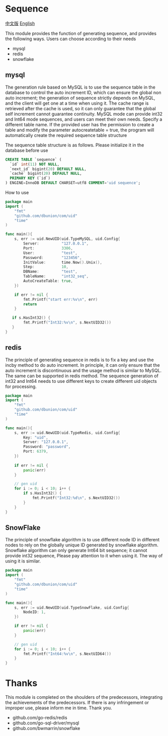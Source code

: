 # Sequence

[中文版](https://github.com/dbunion/com/blob/master/uid/README_cn.md) 
[English](https://github.com/dbunion/com/blob/master/uid/README.md) 

This module provides the function of generating sequence, and provides the following ways. Users can choose according to their needs
* mysql
* redis
* snowflake

## mysql
The generation rule based on MySQL is to use the sequence table in the database to control the auto increment ID, which can ensure the global non auto increment; the generation of sequence strictly depends on MySQL, and the client will get one at a time when using it.
The cache range is retrieved after the cache is used, so it can only guarantee that the global self increment cannot guarantee continuity. 
MySQL mode can provide int32 and Int64 mode sequences, and users can meet their own needs. Specify a different table name. If the provided user has the permission to create a table and modify the parameter autocreatetable = true, the program will automatically create the required sequence table structure

The sequence table structure is as follows. Please initialize it in the database before use
```sql
CREATE TABLE `sequence` (
  `id` int(11) NOT NULL,
  `next_id` bigint(20) DEFAULT NULL,
  `cache` bigint(20) DEFAULT NULL,
  PRIMARY KEY (`id`)
) ENGINE=InnoDB DEFAULT CHARSET=utf8 COMMENT='uid sequence';
```

How to use
```go
package main
import (
    "fmt"
    "github.com/dbunion/com/uid"
    "time"
)

func main(){
    s, err := uid.NewUID(uid.TypeMySQL, uid.Config{
        Server:          "127.0.0.1",
        Port:            3306,
        User:            "test",
        Password:        "123456",
        InitValue:       time.Now().Unix(),
        Step:            10,
        DBName:          "test",
        TableName:       "int32_seq",
        AutoCreateTable: true,
    })

    if err != nil {
        fmt.Printf("start err:%v\n", err)
        return
    }

   if s.HasInt32() {
        fmt.Printf("Int32:%v\n", s.NextUID32())
   }   
}

```
## redis
The principle of generating sequence in redis is to fix a key and use the incby method to do auto increment. In principle,  it can only ensure that the auto increment is discontinuous and the usage method is similar to MySQL. The same can be supported in redis method. The sequence generation of int32 and Int64 needs to use different keys to create different uid objects for processing.

```go
package main
import (
    "fmt"
    "github.com/dbunion/com/uid"
    "time"
)

func main(){
    s, err := uid.NewUID(uid.TypeRedis, uid.Config{
    	Key: "uid", 
        Server: "127.0.0.1", 
        Password: "password",
        Port: 6379,
    })
    
    if err != nil {
        panic(err)
    }

    // gen uid
    for i := 0; i < 10; i++ {
        if s.HasInt32() {
            fmt.Printf("Int32:%d\n", s.NextUID32())
        }
    }
}
```

## SnowFlake
The principle of snowflake algorithm is to use different node ID in different nodes to rely on the globally unique ID generated by snowflake algorithm. Snowflake algorithm can only generate Int64 bit sequence; it cannot provide int32 sequence, Please pay attention to it when using it. The way of using it is similar.

```go
package main
import (
    "fmt"
    "github.com/dbunion/com/uid"
    "time"
)

func main(){
    s, err := uid.NewUID(uid.TypeSnowFlake, uid.Config{
        NodeID: 1,
    })

    if err != nil {
        panic(err)
    }

    // gen uid
    for i := 0; i < 10; i++ {
        fmt.Printf("Int64:%v\n", s.NextUID64())
    }
}
```

# Thanks
This module is completed on the shoulders of the predecessors, integrating the achievements of the predecessors. If there is any infringement or improper use, please inform me in time. Thank you.
* github.com/go-redis/redis
* github.com/go-sql-driver/mysql
* github.com/bwmarrin/snowflake
